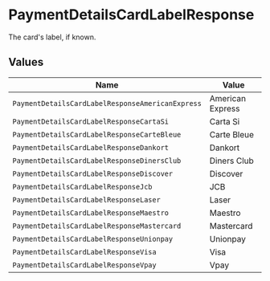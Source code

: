 # PaymentDetailsCardLabelResponse

The card's label, if known.


## Values

| Name                                             | Value                                            |
| ------------------------------------------------ | ------------------------------------------------ |
| `PaymentDetailsCardLabelResponseAmericanExpress` | American Express                                 |
| `PaymentDetailsCardLabelResponseCartaSi`         | Carta Si                                         |
| `PaymentDetailsCardLabelResponseCarteBleue`      | Carte Bleue                                      |
| `PaymentDetailsCardLabelResponseDankort`         | Dankort                                          |
| `PaymentDetailsCardLabelResponseDinersClub`      | Diners Club                                      |
| `PaymentDetailsCardLabelResponseDiscover`        | Discover                                         |
| `PaymentDetailsCardLabelResponseJcb`             | JCB                                              |
| `PaymentDetailsCardLabelResponseLaser`           | Laser                                            |
| `PaymentDetailsCardLabelResponseMaestro`         | Maestro                                          |
| `PaymentDetailsCardLabelResponseMastercard`      | Mastercard                                       |
| `PaymentDetailsCardLabelResponseUnionpay`        | Unionpay                                         |
| `PaymentDetailsCardLabelResponseVisa`            | Visa                                             |
| `PaymentDetailsCardLabelResponseVpay`            | Vpay                                             |
